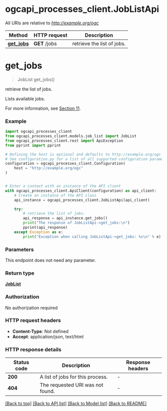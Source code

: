 # ogcapi_processes_client.JobListApi

All URIs are relative to *http://example.org/ogc*

Method | HTTP request | Description
------------- | ------------- | -------------
[**get_jobs**](JobListApi.md#get_jobs) | **GET** /jobs | retrieve the list of jobs.


# **get_jobs**
> JobList get_jobs()

retrieve the list of jobs.

Lists available jobs.

For more information, see [Section 11](https://docs.ogc.org/is/18-062r2/18-062r2.html#sc_job_list).


### Example


```python
import ogcapi_processes_client
from ogcapi_processes_client.models.job_list import JobList
from ogcapi_processes_client.rest import ApiException
from pprint import pprint

# Defining the host is optional and defaults to http://example.org/ogc
# See configuration.py for a list of all supported configuration parameters.
configuration = ogcapi_processes_client.Configuration(
    host = "http://example.org/ogc"
)


# Enter a context with an instance of the API client
with ogcapi_processes_client.ApiClient(configuration) as api_client:
    # Create an instance of the API class
    api_instance = ogcapi_processes_client.JobListApi(api_client)

    try:
        # retrieve the list of jobs.
        api_response = api_instance.get_jobs()
        print("The response of JobListApi->get_jobs:\n")
        pprint(api_response)
    except Exception as e:
        print("Exception when calling JobListApi->get_jobs: %s\n" % e)
```



### Parameters

This endpoint does not need any parameter.

### Return type

[**JobList**](JobList.md)

### Authorization

No authorization required

### HTTP request headers

 - **Content-Type**: Not defined
 - **Accept**: application/json, text/html

### HTTP response details

| Status code | Description | Response headers |
|-------------|-------------|------------------|
**200** | A list of jobs for this process. |  -  |
**404** | The requested URI was not found. |  -  |

[[Back to top]](#) [[Back to API list]](../README.md#documentation-for-api-endpoints) [[Back to Model list]](../README.md#documentation-for-models) [[Back to README]](../README.md)

